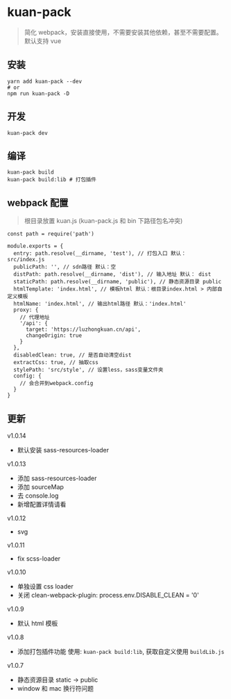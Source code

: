 # kuan-pack

> 简化 webpack，安装直接使用，不需要安装其他依赖，甚至不需要配置。默认支持 vue

## 安装

```
yarn add kuan-pack --dev
# or
npm run kuan-pack -D
```

## 开发

```
kuan-pack dev
```

## 编译

```
kuan-pack build
kuan-pack build:lib # 打包插件
```

## webpack 配置

> 根目录放置 kuan.js (kuan-pack.js 和 bin 下路径包名冲突)

```
const path = require('path')

module.exports = {
  entry: path.resolve(__dirname, 'test'), // 打包入口 默认： src/index.js
  publicPath: '', // sdn路径 默认：空
  distPath: path.resolve(__dirname, 'dist'), // 输入地址 默认： dist
  staticPath: path.resolve(__dirname, 'public'), // 静态资源目录 public
  htmlTemplate: 'index.html', // 模板html 默认：根目录index.html > 内部自定义模板
  htmlName: 'index.html', // 输出html路径 默认：'index.html'
  proxy: {
    // 代理地址
    '/api': {
      target: 'https://luzhongkuan.cn/api',
      changeOrigin: true
    }
  },
  disabledClean: true, // 是否自动清空dist
  extractCss: true, // 抽取css
  stylePath: 'src/style', // 设置less，sass变量文件夹
  config: {
    // 会合并到webpack.config
  }
}
```

## 更新

v1.0.14

- 默认安装 sass-resources-loader

v1.0.13

- 添加 sass-resources-loader
- 添加 sourceMap
- 去 console.log
- 新增配置详情请看

v1.0.12

- svg

v1.0.11

- fix scss-loader

v1.0.10

- 单独设置 css loader
- 关闭 clean-webpack-plugin: process.env.DISABLE_CLEAN = '0'

v1.0.9

- 默认 html 模板

v1.0.8

- 添加打包插件功能 使用: `kuan-pack build:lib`, 获取自定义使用 `buildLib.js`

v1.0.7

- 静态资源目录 static -> public
- window 和 mac 换行符问题
